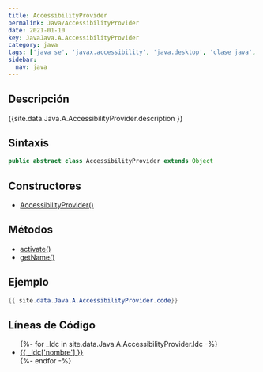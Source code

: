 ```yaml
---
title: AccessibilityProvider
permalink: Java/AccessibilityProvider
date: 2021-01-10
key: JavaJava.A.AccessibilityProvider
category: java
tags: ['java se', 'javax.accessibility', 'java.desktop', 'clase java', 'Java 9']
sidebar: 
  nav: java
---
```


## Descripción
{{site.data.Java.A.AccessibilityProvider.description }}

## Sintaxis
~~~java
public abstract class AccessibilityProvider extends Object
~~~

## Constructores
* [AccessibilityProvider()](/Java/AccessibilityProvider/AccessibilityProvider/)

## Métodos
* [activate()](/Java/AccessibilityProvider/activate)
* [getName()](/Java/AccessibilityProvider/getName)

## Ejemplo
~~~java
{{ site.data.Java.A.AccessibilityProvider.code}}
~~~

## Líneas de Código
<ul>
{%- for _ldc in site.data.Java.A.AccessibilityProvider.ldc -%}
   <li>
       <a href="{{_ldc['url'] }}">{{ _ldc['nombre'] }}</a>
   </li>
{%- endfor -%}
</ul>
